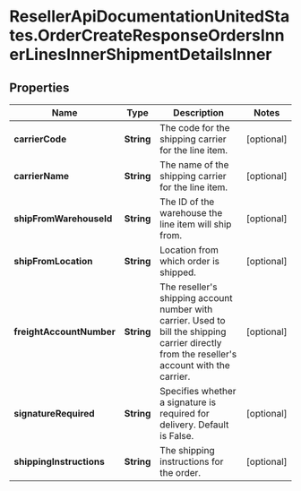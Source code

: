 # ResellerApiDocumentationUnitedStates.OrderCreateResponseOrdersInnerLinesInnerShipmentDetailsInner

## Properties

Name | Type | Description | Notes
------------ | ------------- | ------------- | -------------
**carrierCode** | **String** | The code for the shipping carrier for the line item. | [optional] 
**carrierName** | **String** | The name of the shipping carrier for the line item. | [optional] 
**shipFromWarehouseId** | **String** | The ID of the warehouse the line item will ship from. | [optional] 
**shipFromLocation** | **String** | Location from which order is shipped. | [optional] 
**freightAccountNumber** | **String** | The reseller&#39;s shipping account number with carrier. Used to bill the shipping carrier directly from the reseller&#39;s account with the carrier. | [optional] 
**signatureRequired** | **String** | Specifies whether a signature is required for delivery. Default is False. | [optional] 
**shippingInstructions** | **String** | The shipping instructions for the order. | [optional] 



